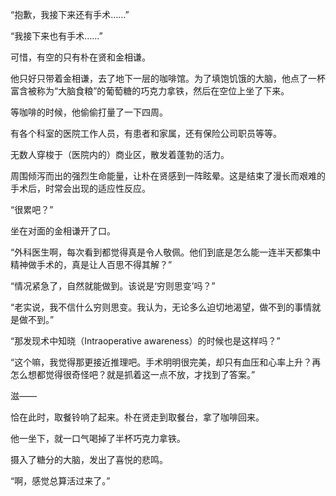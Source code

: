 “抱歉，我接下来还有手术……”

“我接下来也有手术……”

可惜，有空的只有朴在贤和金相谦。

他只好只带着金相谦，去了地下一层的咖啡馆。为了填饱饥饿的大脑，他点了一杯富含被称为“大脑食粮”的葡萄糖的巧克力拿铁，然后在空位上坐了下来。

等咖啡的时候，他偷偷打量了一下四周。

有各个科室的医院工作人员，有患者和家属，还有保险公司职员等等。

无数人穿梭于（医院内的）商业区，散发着蓬勃的活力。

周围倾泻而出的强烈生命能量，让朴在贤感到一阵眩晕。这是结束了漫长而艰难的手术后，时常会出现的适应性反应。

“很累吧？”

坐在对面的金相谦开了口。

“外科医生啊，每次看到都觉得真是令人敬佩。他们到底是怎么能一连半天都集中精神做手术的，真是让人百思不得其解？”

“情况紧急了，自然就能做到。该说是‘穷则思变’吗？”

“老实说，我不信什么穷则思变。我认为，无论多么迫切地渴望，做不到的事情就是做不到。”

“那发现术中知晓（Intraoperative awareness）的时候也是这样吗？”

“这个嘛，我觉得那更接近推理吧。手术明明很完美，却只有血压和心率上升？再怎么想都觉得很奇怪吧？就是抓着这一点不放，才找到了答案。”

滋——

恰在此时，取餐铃响了起来。朴在贤走到取餐台，拿了咖啡回来。

他一坐下，就一口气喝掉了半杯巧克力拿铁。

摄入了糖分的大脑，发出了喜悦的悲鸣。

“啊，感觉总算活过来了。”